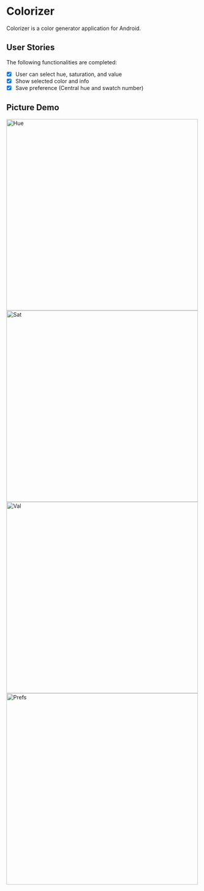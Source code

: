# Colorizer

Colorizer is a color generator application for Android.

## User Stories

The following functionalities are completed:
* [X] User can select hue, saturation, and value
* [X] Show selected color and info
* [X] Save preference (Central hue and swatch number)

## Picture Demo 
<img src="https://i.imgur.com/r2ntJ28.png" width="500" title='Hue' alt='Hue' />
<img src="https://i.imgur.com/d309W0L.png" width="500" title='Saturation'alt='Sat' />
<img src="https://i.imgur.com/uHipDDr.png" width="500" title='Value' alt='Val' />
<img src="https://i.imgur.com/J4iXaYE.png" width="500" title='Preference' alt='Prefs' />
